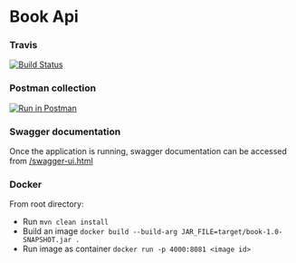# Book Api

### Travis
[![Build Status](https://travis-ci.com/athenus-rufus/exam-app.svg?branch=master)](https://travis-ci.com/athenus-rufus/exam-app)
### Postman collection
[![Run in Postman](https://run.pstmn.io/button.svg)](https://app.getpostman.com/run-collection/f400859b1ba3d94e4fee)
### Swagger documentation
Once the application is running, swagger documentation can be accessed from [/swagger-ui.html](http://localhost:8081/swagger-ui.html#/book-controller)
### Docker
From root directory:
- Run `mvn clean install`
- Build an image `docker build --build-arg JAR_FILE=target/book-1.0-SNAPSHOT.jar .`
- Run image as container `docker run -p 4000:8081 <image id>`